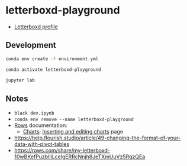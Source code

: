 # letterboxd-playground

- [Letterboxd profile](https://letterboxd.com/joaopalmeiro/)

## Development

```bash
conda env create -f environment.yml
```

```bash
conda activate letterboxd-playground
```

```bash
jupyter lab
```

## Notes

- `black dev.ipynb`
- `conda env remove --name letterboxd-playground`
- [Rows](https://rows.com/docs) documentation:
  - [Charts](https://rows.com/docs/category/charts): [Inserting and editing charts](https://rows.com/docs/ch-inserting-editing-charts?category=charts) page
- https://help.flourish.studio/article/49-changing-the-format-of-your-data-with-pivot-tables
- https://rows.com/share/my-letterboxd-10wBKefPuzblIiLcelgERRcNnjh8JeTXmUuVz5RgzQEa
